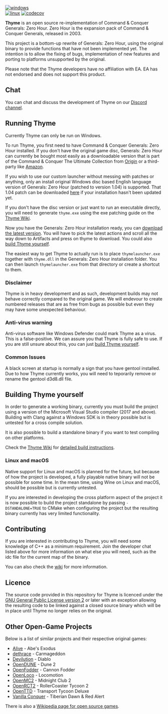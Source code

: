 [![windows](https://github.com/TheAssemblyArmada/Thyme/workflows/windows/badge.svg)](https://github.com/TheAssemblyArmarda/Thyme/actions)  
[![linux](https://github.com/TheAssemblyArmada/Thyme/workflows/linux/badge.svg)](https://github.com/TheAssemblyArmarda/Thyme/actions)
[![codecov](https://codecov.io/gh/TheAssemblyArmada/Thyme/branch/develop/graph/badge.svg)](https://codecov.io/gh/TheAssemblyArmada/Thyme)

**Thyme** is an open source re-implementation of Command & Conquer Generals: Zero Hour.
Zero Hour is the expansion pack of Command & Conquer Generals, released in 2003.

This project is a bottom-up rewrite of Generals: Zero Hour,
using the original binary to provide functions that have not been implemented yet.
The intention is to allow the fixing of bugs, implementation of new
features and porting to platforms unsupported by the original.

Please note that the Thyme developers have no affiliation with EA.
EA has not endorsed and does not support this product.

## Chat

You can chat and discuss the development of Thyme on our [Discord channel](https://discord.gg/UnWK2Tw).

## Running Thyme

Currently Thyme can only be run on Windows.

To run Thyme, you first need to have Command & Conquer Generals: Zero Hour installed. If you don't have the original game disc, Generals: Zero Hour can currently be bought most easily as a downloadable version that is part of the Command & Conquer The Ultimate Collection from [Origin](https://www.origin.com/en-us/store/command-and-conquer/command-and-conquer-the-ultimate-collection/ultimate-collection) or a third-party like [Amazon](https://www.amazon.com/Command-Conquer-Ultimate-Collection-PC/dp/B0095C0I4W).

If you wish to use our custom launcher without messing with patches or anything, only an install original Windows disc based English language version of Generals: Zero Hour (patched to version 1.04) is supported. That 1.04 patch can be downloaded [here](https://web.archive.org/web/20170130195007/http://ftp.ea.com/pub/eapacific/generals/generalszh/DownloadablePatches/GeneralsZH-104-english.exe) if your installation hasn't been updated yet.

If you don't have the disc version or just want to run an executable directly, you will need to generate `thyme.exe` using the exe patching guide on the [Thyme Wiki](https://github.com/TheAssemblyArmada/Thyme/wiki).

Now you have the Generals: Zero Hour installation ready, you can [download the latest version](https://github.com/TheAssemblyArmada/Thyme/actions). You will have to pick the latest actions and scroll all the way down to Artifacts and press on thyme to download. You could also [build Thyme yourself](#building-thyme-yourself).

The easiest way to get Thyme to actually run is to place `thymelauncher.exe` together with `thyme.dll` in the Generals: Zero Hour installation folder. You can then launch `thymelauncher.exe` from that directory or create a shortcut to them.

### Disclaimer

Thyme is in heavy development and as such, development builds may not behave correctly compared to the original game. We will endevour to create numbered releases that are as free from bugs as possible but even they may have some unexpected behaviour.

### Anti-virus warning

Anti-virus software like Windows Defender could mark Thyme as a virus. This is a false-positive. We can assure you that Thyme is fully safe to use. If you are still unsure about this, you can just [build Thyme yourself](#building-thyme-yourself).

### Common Issues

A black screen at startup is normally a sign that you have gentool installed. Due to how Thyme currently works, you will need to teporarily remove or rename the gentool d3d8.dll file.

## Building Thyme yourself

In order to generate a working binary, currently you must build the project using
a version of the Microsoft Visual Studio compiler (2017 and above). Building with Clang against a Windows SDK is in theory
possible but is untested for a cross compile solution.

It is also possible to build a standalone binary if you want to test compiling on other platforms.

Check the [Thyme Wiki](https://github.com/TheAssemblyArmada/Thyme/wiki) for [detailed build instructions](https://github.com/TheAssemblyArmada/Thyme/wiki/Compiling-Thyme).

### Linux and macOS

Native support for Linux and macOS is planned for the future, but because of how
the project is developed, a fully playable native binary will not be possible for some time.
In the mean time, using Wine on Linux and macOS, should be possible but
is currently untested.

If you are interested in developing the cross platform aspect of the project
it is now possible to build the project standalone by passing ```-DSTANDALONE=TRUE``` to CMake when configuring the project
but the resulting binary currently has very limited functionality.

## Contributing

If you are interested in contributing to Thyme, you will need some knowledge of C++
as a minimum requirement. Join the developer chat listed above for more information on
what else you will need, such as the idc file for the current map of the binary.

You can also check the [wiki](https://github.com/TheAssemblyArmada/Thyme/wiki) for more information.

## Licence

The source code provided in this repository for
Thyme is licenced under the [GNU General Public License version 2](https://www.gnu.org/licenses/old-licenses/gpl-2.0.html)
or later with an exception allowing the resulting code to be linked against a closed source
binary which will be in place until Thyme no longer relies on the original.

## Other Open-Game Projects

Below is a list of similar projects and their respective original games:

 * [Alive](https://github.com/AliveTeam/alive_reversing) - Abe's Exodus
 * [dethrace](https://github.com/jeff-1amstudios/dethrace) - Carmageddon
 * [Devilution](https://github.com/diasurgical/devilution) - Diablo
 * [OpenDUNE](https://github.com/OpenDUNE/OpenDUNE) - Dune 2
 * [OpenFodder](https://github.com/OpenFodder/openfodder) - Cannon Fodder
 * [OpenLoco](https://github.com/OpenLoco/OpenLoco) - Locomotion 
 * [OpenMC2](https://github.com/LRFLEW/OpenMC2) - Midnight Club 2
 * [OpenRCT2](https://github.com/OpenRCT2/OpenRCT2) - RollerCoaster Tycoon 2
 * [OpenTTD](https://www.openttd.org) - Transport Tycoon Deluxe
 * [Vanilla Conquer](https://github.com/TheAssemblyArmada/Vanilla-Conquer) - Tiberian Dawn & Red Alert

There is also a [Wikipedia page for open source games](https://en.wikipedia.org/wiki/List_of_open-source_video_games).
